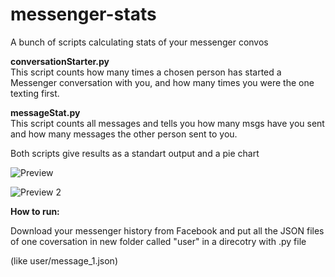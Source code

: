 # messenger-stats
A bunch of scripts calculating stats of your messenger convos  

**conversationStarter.py**  
This script counts how many times a chosen person has started a Messenger conversation with you, and how many times you were the one texting first.

**messageStat.py**  
This script counts all messages and tells you how many msgs have you sent and how many messages the other person sent to you.

Both scripts give results as a standart output and a pie chart

![Preview](https://i.imgur.com/gfsOAO0.png)

![Preview 2](https://i.imgur.com/pVEse49.png)


**How to run:**  

Download your messenger history from Facebook and put all the JSON files of one coversation in new folder called "user" in a direcotry with .py file

(like user/message_1.json)
